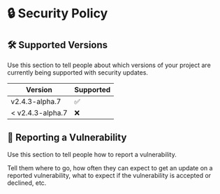 # 🔒 Security Policy

## 🛠 Supported Versions

Use this section to tell people about which versions of your project are
currently being supported with security updates.

| Version          | Supported          |
| ---------------- | ------------------ |
| v2.4.3-alpha.7   | :white_check_mark: |
| < v2.4.3-alpha.7 | :x:                |

## 📢 Reporting a Vulnerability

Use this section to tell people how to report a vulnerability.

Tell them where to go, how often they can expect to get an update on a reported
vulnerability, what to expect if the vulnerability is accepted or declined, etc.
